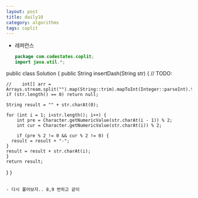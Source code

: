 ```yaml
---
layout: post
title: daily10
category: algorithms
tags: coplit
---
```


- 레퍼런스
  
  ```java
  package com.codestates.coplit; 
  import java.util.*;
  ```

public class Solution { 
    public String insertDash(String str) {
    // TODO:

    //    int[] arr = Arrays.stream.split("").map(String::trim).mapToInt(Integer::parseInt).toArray();
    if (str.length() == 0) return null;
    
    String result = "" + str.charAt(0);
    
    for (int i = 1; i<str.length(); i++) {
        int pre = Character.getNumericValue(str.charAt(i - 1)) % 2;
        int cur = Character.getNumericValue(str.charAt(i)) % 2;
    
        if (pre % 2 != 0 && cur % 2 != 0) {
      result = result + "-";
    }
    result = result + str.charAt(i);
    }
    return result;

  }
}

```

- 다시 풀어보자.. 8,9 번하고 같이